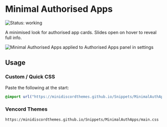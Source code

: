 # Minimal Authorised Apps
![Status: working](https://img.shields.io/badge/status-working-green?style=flat-square)

A minimised look for authorised app cards. Slides open on hover to reveal full info.

![Minimal Authorised Apps applied to Authorised Apps panel in settings](preview.avif)

## Usage
### Custom / Quick CSS
Paste the following at the start:
```css
@import url("https://minidiscordthemes.github.io/Snippets/MinimalAuthApps/main.css");
```
### Vencord Themes
```
https://minidiscordthemes.github.io/Snippets/MinimalAuthApps/main.css
```